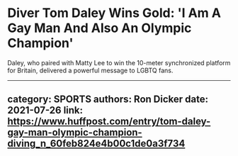 # Diver Tom Daley Wins Gold: 'I Am A Gay Man And Also An Olympic Champion'

Daley, who paired with Matty Lee to win the 10-meter synchronized platform for Britain, delivered a powerful message to LGBTQ fans.

---
category: SPORTS
authors: Ron Dicker
date: 2021-07-26
link: https://www.huffpost.com/entry/tom-daley-gay-man-olympic-champion-diving_n_60feb824e4b00c1de0a3f734
---
